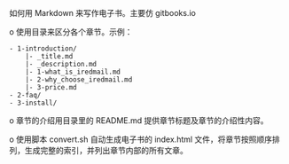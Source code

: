如何用 Markdown 来写作电子书。主要仿 gitbooks.io

o 使用目录来区分各个章节。示例：

	- 1-introduction/
		|- _title.md
		|- _description.md
		|- 1-what_is_iredmail.md
		|- 2-why_choose_iredmail.md
		|- 3-price.md
	- 2-faq/
	- 3-install/

o 章节的介绍用目录里的 README.md 提供章节标题及章节的介绍性内容。

o 使用脚本 convert.sh 自动生成电子书的 index.html 文件，将章节按照顺序排列，生成完整的索引，并列出章节内部的所有文章。
